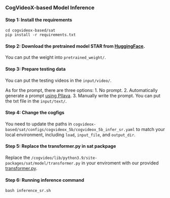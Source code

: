 ### CogVideoX-based Model Inference
#### Step 1: Install the requirements
```
cd cogvideox-based/sat
pip install -r requirements.txt
```

#### Step 2: Download the pretrained model STAR from [HuggingFace](https://huggingface.co/SherryX/STAR).
You can put the weight into `pretrained_weight/`.

#### Step 3: Prepare testing data
You can put the testing videos in the `input/video/`.

As for the prompt, there are three options: 1. No prompt. 2. Automatically generate a prompt [using Pllava](https://github.com/hpcaitech/Open-Sora/tree/main/tools/caption#pllava-captioning). 3. Manually write the prompt. You can put the txt file in the `input/text/`.


#### Step 4: Change the cogfigs
You need to update the paths in `cogvideox-based/sat/configs/cogvideox_5b/cogvideox_5b_infer_sr.yaml` to match your local environment, including `load`, `input_file`, and `output_dir`.


#### Step 5: Replace the transformer.py in sat packpage
Replace the `/cogvideo/lib/python3.9/site-packages/sat/model/transformer.py` in your enviroment with our provided [transformer.py]().


#### Step 6: Running inference command
```
bash inference_sr.sh
```